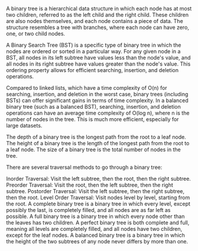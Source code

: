 
A binary tree is a hierarchical data structure in which each node has at most two children, referred to as the left child and the right child. These children are also nodes themselves, and each node contains a piece of data. The structure resembles a tree with branches, where each node can have zero, one, or two child nodes.

A Binary Search Tree (BST) is a specific type of binary tree in which the nodes are ordered or sorted in a particular way. For any given node in a BST, all nodes in its left subtree have values less than the node's value, and all nodes in its right subtree have values greater than the node's value. This ordering property allows for efficient searching, insertion, and deletion operations.

Compared to linked lists, which have a time complexity of O(n) for searching, insertion, and deletion in the worst case, binary trees (including BSTs) can offer significant gains in terms of time complexity. In a balanced binary tree (such as a balanced BST), searching, insertion, and deletion operations can have an average time complexity of O(log n), where n is the number of nodes in the tree. This is much more efficient, especially for large datasets.

The depth of a binary tree is the longest path from the root to a leaf node. The height of a binary tree is the length of the longest path from the root to a leaf node. The size of a binary tree is the total number of nodes in the tree.

There are several traversal methods to go through a binary tree:

Inorder Traversal: Visit the left subtree, then the root, then the right subtree.
Preorder Traversal: Visit the root, then the left subtree, then the right subtree.
Postorder Traversal: Visit the left subtree, then the right subtree, then the root.
Level Order Traversal: Visit nodes level by level, starting from the root.
A complete binary tree is a binary tree in which every level, except possibly the last, is completely filled, and all nodes are as far left as possible. A full binary tree is a binary tree in which every node other than the leaves has two children. A perfect binary tree is both complete and full, meaning all levels are completely filled, and all nodes have two children, except for the leaf nodes. A balanced binary tree is a binary tree in which the height of the two subtrees of any node never differs by more than one.





